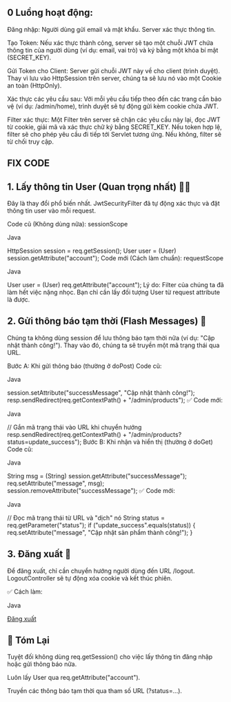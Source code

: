 ## 0 Luồng hoạt động:
Đăng nhập: Người dùng gửi email và mật khẩu. Server xác thực thông tin.

Tạo Token: Nếu xác thực thành công, server sẽ tạo một chuỗi JWT chứa thông tin của người dùng (ví dụ: email, vai trò) 
và ký bằng một khóa bí mật (SECRET_KEY).

Gửi Token cho Client: Server gửi chuỗi JWT này về cho client (trình duyệt). Thay vì lưu vào HttpSession trên server,
 chúng ta sẽ lưu nó vào một Cookie an toàn (HttpOnly).

Xác thực các yêu cầu sau: Với mỗi yêu cầu tiếp theo đến các trang cần bảo vệ (ví dụ: /admin/home), trình duyệt sẽ 
tự động gửi kèm cookie chứa JWT.

Filter xác thực: Một Filter trên server sẽ chặn các yêu cầu này lại, đọc JWT từ cookie, giải mã và xác thực chữ ký
 bằng SECRET_KEY. Nếu token hợp lệ, filter sẽ cho phép yêu cầu đi tiếp tới Servlet tương ứng. Nếu không, filter sẽ từ chối truy cập.
## FIX CODE 
## 1. Lấy thông tin User (Quan trọng nhất) 🧑‍💻
Đây là thay đổi phổ biến nhất. JwtSecurityFilter đã tự động xác thực và đặt thông tin user vào mỗi request.

Code cũ (Không dùng nữa): sessionScope

Java

HttpSession session = req.getSession();
User user = (User) session.getAttribute("account");
Code mới (Cách làm chuẩn): requestScope

Java

User user = (User) req.getAttribute("account");
Lý do: Filter của chúng ta đã làm hết việc nặng nhọc. Bạn chỉ cần lấy đối tượng User từ request attribute là được.


## 2. Gửi thông báo tạm thời (Flash Messages) 💬
Chúng ta không dùng session để lưu thông báo tạm thời nữa (ví dụ: "Cập nhật thành công!"). Thay vào đó, chúng ta sẽ truyền một mã trạng thái qua URL.

Bước A: Khi gửi thông báo (thường ở doPost)
Code cũ:

Java

session.setAttribute("successMessage", "Cập nhật thành công!");
resp.sendRedirect(req.getContextPath() + "/admin/products");
✅ Code mới:

Java

// Gắn mã trạng thái vào URL khi chuyển hướng
resp.sendRedirect(req.getContextPath() + "/admin/products?status=update_success");
Bước B: Khi nhận và hiển thị (thường ở doGet)
Code cũ:

Java

String msg = (String) session.getAttribute("successMessage");
req.setAttribute("message", msg);
session.removeAttribute("successMessage");
✅ Code mới:

Java

// Đọc mã trạng thái từ URL và "dịch" nó
String status = req.getParameter("status");
if ("update_success".equals(status)) {
    req.setAttribute("message", "Cập nhật sản phẩm thành công!");
}
## 3. Đăng xuất 🚪
Để đăng xuất, chỉ cần chuyển hướng người dùng đến URL /logout. LogoutController sẽ tự động xóa cookie và kết thúc phiên.

✅ Cách làm:

Java

<a href="${pageContext.request.contextPath}/logout">Đăng xuất</a>
## 📝 Tóm Lại
Tuyệt đối không dùng req.getSession() cho việc lấy thông tin đăng nhập hoặc gửi thông báo nữa.

Luôn lấy User qua req.getAttribute("account").

Truyền các thông báo tạm thời qua tham số URL (?status=...).